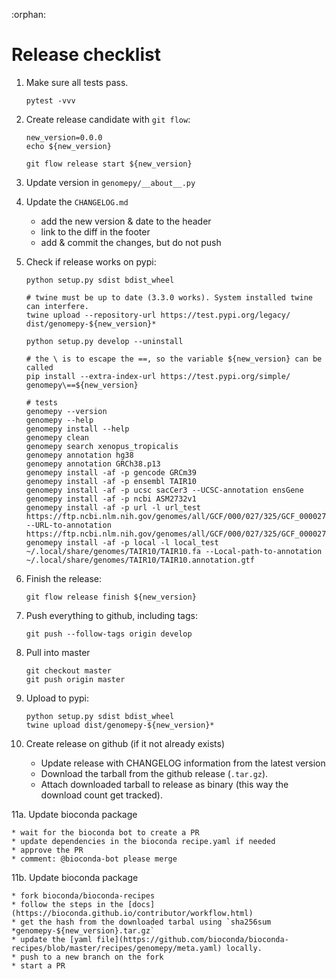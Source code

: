 :orphan:

# Release checklist

1. Make sure all tests pass.

    ```shell
    pytest -vvv
    ```

2. Create release candidate with `git flow`:

    ```shell
    new_version=0.0.0
    echo ${new_version}
    
    git flow release start ${new_version}
    ```

3. Update version in `genomepy/__about__.py`

4. Update the `CHANGELOG.md`

    * add the new version & date to the header
    * link to the diff in the footer
    * add & commit the changes, but do not push

5. Check if release works on pypi:

    ```shell
    python setup.py sdist bdist_wheel

    # twine must be up to date (3.3.0 works). System installed twine can interfere.
    twine upload --repository-url https://test.pypi.org/legacy/ dist/genomepy-${new_version}*

    python setup.py develop --uninstall
   
    # the \ is to escape the ==, so the variable ${new_version} can be called
    pip install --extra-index-url https://test.pypi.org/simple/ genomepy\==${new_version}

    # tests
    genomepy --version
    genomepy --help
    genomepy install --help
    genomepy clean
    genomepy search xenopus_tropicalis
    genomepy annotation hg38
    genomepy annotation GRCh38.p13
    genomepy install -af -p gencode GRCm39
    genomepy install -af -p ensembl TAIR10
    genomepy install -af -p ucsc sacCer3 --UCSC-annotation ensGene
    genomepy install -af -p ncbi ASM2732v1
    genomepy install -af -p url -l url_test https://ftp.ncbi.nlm.nih.gov/genomes/all/GCF/000/027/325/GCF_000027325.1_ASM2732v1/GCF_000027325.1_ASM2732v1_genomic.fna.gz --URL-to-annotation https://ftp.ncbi.nlm.nih.gov/genomes/all/GCF/000/027/325/GCF_000027325.1_ASM2732v1/GCF_000027325.1_ASM2732v1_genomic.gff.gz
    genomepy install -af -p local -l local_test ~/.local/share/genomes/TAIR10/TAIR10.fa --Local-path-to-annotation ~/.local/share/genomes/TAIR10/TAIR10.annotation.gtf
    ```

6. Finish the release:

    ```shell
    git flow release finish ${new_version}
    ```

7. Push everything to github, including tags:

    ```shell
    git push --follow-tags origin develop
    ```

8. Pull into master

    ```shell
    git checkout master
    git push origin master
    ```

9. Upload to pypi:

    ```shell
    python setup.py sdist bdist_wheel
    twine upload dist/genomepy-${new_version}*
    ```

10. Create release on github (if it not already exists)

    * Update release with CHANGELOG information from the latest version
    * Download the tarball from the github release (`.tar.gz`).
    * Attach downloaded tarball to release as binary (this way the download count get tracked).

11a. Update bioconda package

    * wait for the bioconda bot to create a PR
    * update dependencies in the bioconda recipe.yaml if needed
    * approve the PR
    * comment: @bioconda-bot please merge

11b. Update bioconda package

    * fork bioconda/bioconda-recipes
    * follow the steps in the [docs](https://bioconda.github.io/contributor/workflow.html)
    * get the hash from the downloaded tarbal using `sha256sum *genomepy-${new_version}.tar.gz`
    * update the [yaml file](https://github.com/bioconda/bioconda-recipes/blob/master/recipes/genomepy/meta.yaml) locally.
    * push to a new branch on the fork
    * start a PR
